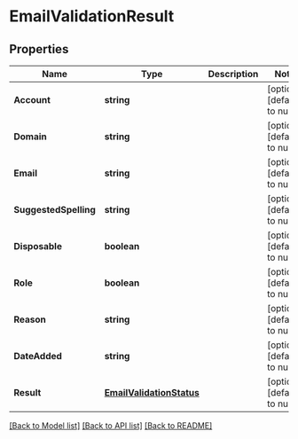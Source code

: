 # EmailValidationResult

## Properties
Name | Type | Description | Notes
------------ | ------------- | ------------- | -------------
**Account** | **string** |  | [optional] [default to null]
**Domain** | **string** |  | [optional] [default to null]
**Email** | **string** |  | [optional] [default to null]
**SuggestedSpelling** | **string** |  | [optional] [default to null]
**Disposable** | **boolean** |  | [optional] [default to null]
**Role** | **boolean** |  | [optional] [default to null]
**Reason** | **string** |  | [optional] [default to null]
**DateAdded** | **string** |  | [optional] [default to null]
**Result** | [**EmailValidationStatus**](EmailValidationStatus.md) |  | [optional] [default to null]

[[Back to Model list]](../README.md#documentation-for-models) [[Back to API list]](../README.md#documentation-for-api-endpoints) [[Back to README]](../README.md)


